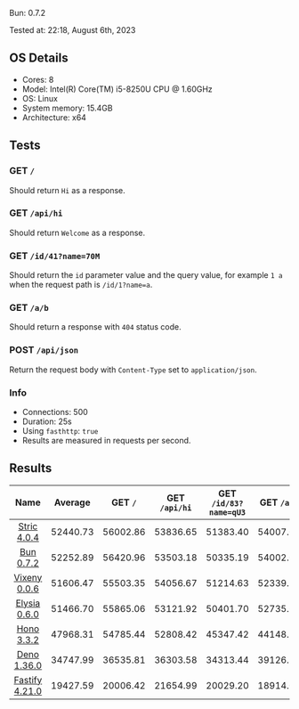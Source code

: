 Bun: 0.7.2

Tested at: 22:18, August 6th, 2023

## OS Details
- Cores: 8
- Model: Intel(R) Core(TM) i5-8250U CPU @ 1.60GHz
- OS: Linux
- System memory: 15.4GB
- Architecture: x64
## Tests
### GET `/`
Should return `Hi` as a response.
### GET `/api/hi`
Should return `Welcome` as a response.
### GET `/id/41?name=70M`
Should return the `id` parameter value and the query value, for example `1 a` when the request path is `/id/1?name=a`.
### GET `/a/b`
Should return a response with `404` status code.
### POST `/api/json`
Return the request body with `Content-Type` set to `application/json`.
### Info
- Connections: 500
- Duration: 25s
- Using `fasthttp`: `true`
- Results are measured in requests per second.

## Results
| Name | Average | GET `/` | GET `/api/hi` | GET `/id/83?name=qU3` | GET `/a/b` | POST `/api/json` |
|  :---: | :---: | :---: | :---: | :---: | :---: | :---: |
| [Stric 4.0.4](/results/Stric) | 52440.73 | 56002.86 | 53836.65 | 51383.40 | 54007.04 | 46973.72 |
| [Bun 0.7.2](/results/Bun) | 52252.89 | 56420.96 | 53503.18 | 50335.19 | 54002.04 | 47003.06 |
| [Vixeny 0.0.6](/results/Vixeny) | 51606.47 | 55503.35 | 54056.67 | 51214.63 | 52339.78 | 44917.94 |
| [Elysia 0.6.0](/results/Elysia) | 51466.70 | 55865.06 | 53121.92 | 50401.70 | 52735.60 | 45209.22 |
| [Hono 3.3.2](/results/Hono) | 47968.31 | 54785.44 | 52808.42 | 45347.42 | 44148.72 | 42751.56 |
| [Deno 1.36.0](/results/Deno) | 34747.99 | 36535.81 | 36303.58 | 34313.44 | 39126.84 | 27460.26 |
| [Fastify 4.21.0](/results/Fastify) | 19427.59 | 20006.42 | 21654.99 | 20029.20 | 18914.03 | 16533.31 |